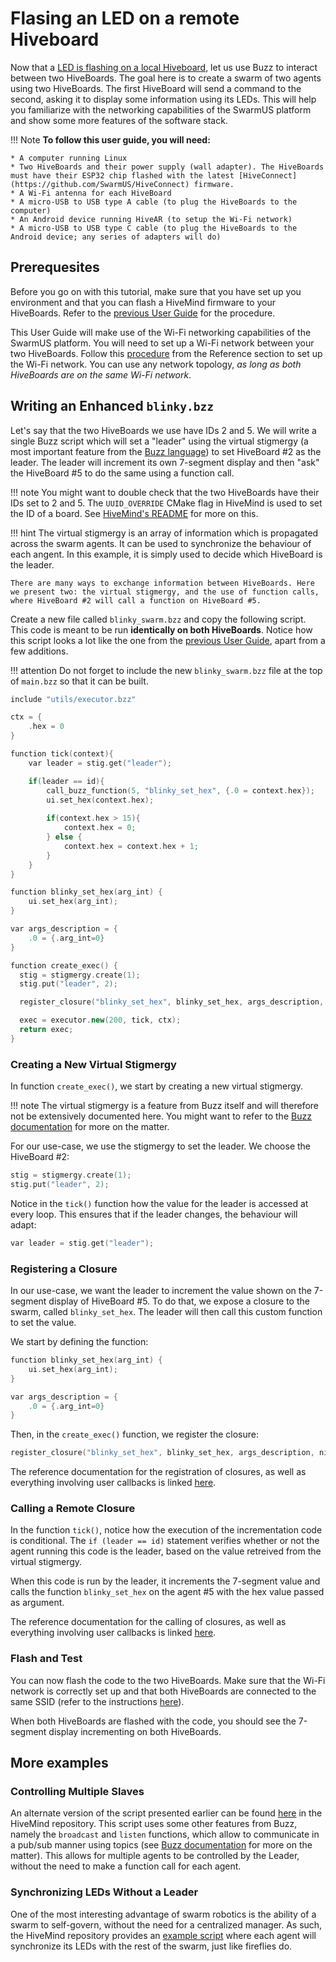 # Flasing an LED on a remote Hiveboard

Now that a [LED is flashing on a local Hiveboard](led-flash-buzz.md), let us use Buzz to interact between two HiveBoards. The goal here is to create a swarm of two agents using two HiveBoards. The first HiveBoard will send a command to the second, asking it to display some information using its LEDs. This will help you familiarize with the networking capabilities of the SwarmUS platform and show some more features of the software stack.

!!! Note
    **To follow this user guide, you will need:**

    * A computer running Linux
    * Two HiveBoards and their power supply (wall adapter). The HiveBoards must have their ESP32 chip flashed with the latest [HiveConnect](https://github.com/SwarmUS/HiveConnect) firmware.
    * A Wi-Fi antenna for each HiveBoard
    * A micro-USB to USB type A cable (to plug the HiveBoards to the computer)
    * An Android device running HiveAR (to setup the Wi-Fi network)
    * A micro-USB to USB type C cable (to plug the HiveBoards to the Android device; any series of adapters will do)

## Prerequesites

Before you go on with this tutorial, make sure that you have set up you environment and that you can flash a HiveMind firmware to your HiveBoards. Refer to the [previous User Guide](led-flash-buzz.md) for the procedure.

This User Guide will make use of the Wi-Fi networking capabilities of the SwarmUS platform. You will need to set up a Wi-Fi network between your two HiveBoards. Follow this [procedure](../../reference/Networking/configure-wifi.md) from the Reference section to set up the Wi-Fi network. You can use any network topology, *as long as both HiveBoards are on the same Wi-Fi network*.

## Writing an Enhanced `blinky.bzz`

Let's say that the two HiveBoards we use have IDs 2 and 5. We will write a single Buzz script which will set a "leader" using the virtual stigmergy (a most important feature from the [Buzz language](https://github.com/buzz-lang/Buzz/blob/1f6eda7bb1d4ad83d9d8e6ff46e130078e2c3a52/doc/api.md#vstig)) to set HiveBoard #2 as the leader. The leader will increment its own 7-segment display and then "ask" the HiveBoard #5 to do the same using a function call.

!!! note
    You might want to double check that the two HiveBoards have their IDs set to 2 and 5. The `UUID_OVERRIDE` CMake flag in HiveMind is used to set the ID of a board. See [HiveMind's README](https://github.com/SwarmUS/HiveMind#readme) for more on this.

!!! hint
    The virtual stigmergy is an array of information which is propagated across the swarm agents. It can be used to synchronize the behaviour of each angent. In this example, it is simply used to decide which HiveBoard is the leader. 
    
    There are many ways to exchange information between HiveBoards. Here we present two: the virtual stigmergy, and the use of function calls, where HiveBoard #2 will call a function on HiveBoard #5.

Create a new file called `blinky_swarm.bzz` and copy the following script. This code is meant to be run **identically on both HiveBoards**. Notice how this script looks a lot like the one from the [previous User Guide](led-flash-buzz.md), apart from a few additions. 

!!! attention
    Do not forget to include the new `blinky_swarm.bzz` file at the top of `main.bzz` so that it can be built.

```cpp
include "utils/executor.bzz"

ctx = {
    .hex = 0
}

function tick(context){
    var leader = stig.get("leader");

    if(leader == id){
        call_buzz_function(5, "blinky_set_hex", {.0 = context.hex});
        ui.set_hex(context.hex);
        
        if(context.hex > 15){
            context.hex = 0;
        } else {
            context.hex = context.hex + 1;
        }
    }
}

function blinky_set_hex(arg_int) {
    ui.set_hex(arg_int);
}

var args_description = {
    .0 = {.arg_int=0}
}

function create_exec() {
  stig = stigmergy.create(1);
  stig.put("leader", 2);

  register_closure("blinky_set_hex", blinky_set_hex, args_description, nil)

  exec = executor.new(200, tick, ctx);
  return exec;
}

```

### Creating a New Virtual Stigmergy

In function `create_exec()`, we start by creating a new virtual stigmergy.

!!! note
    The virtual stigmergy is a feature from Buzz itself and will therefore not be extensively documented here. You might want to refer to the [Buzz documentation](https://github.com/buzz-lang/Buzz/blob/1f6eda7bb1d4ad83d9d8e6ff46e130078e2c3a52/doc/api.md#vstig) for more on the matter.

For our use-case, we use the stigmergy to set the leader. We choose the HiveBoard #2:

```cpp
stig = stigmergy.create(1);
stig.put("leader", 2);
```

Notice in the `tick()` function how the value for the leader is accessed at every loop. This ensures that if the leader changes, the behaviour will adapt:

```cpp
var leader = stig.get("leader");
```

### Registering a Closure

In our use-case, we want the leader to increment the value shown on the 7-segment display of HiveBoard #5. To do that, we expose a closure to the swarm, called `blinky_set_hex`. The leader will then call this custom function to set the value.

We start by defining the function:

```cpp
function blinky_set_hex(arg_int) {
    ui.set_hex(arg_int);
}

var args_description = {
    .0 = {.arg_int=0}
}
```

Then, in the `create_exec()` function, we register the closure:

```cpp
register_closure("blinky_set_hex", blinky_set_hex, args_description, nil)
```

The reference documentation for the registration of closures, as well as everything involving user callbacks is linked [here](../../reference/Buzz/available-apis.md#bittybuzzuserfunctions-managing-user-functions).

### Calling a Remote Closure

In the function `tick()`, notice how the execution of the incrementation code is conditional. The `if (leader == id)` statement verifies whether or not the agent running this code is the leader, based on the value retreived from the virtual stigmergy.

When this code is run by the leader, it increments the 7-segment value and calls the function `blinky_set_hex` on the agent #5 with the hex value passed as argument.

The reference documentation for the calling of closures, as well as everything involving user callbacks is linked [here](../../reference/Buzz/available-apis.md#bittybuzzuserfunctions-managing-user-functions).

### Flash and Test

You can now flash the code to the two HiveBoards. Make sure that the Wi-Fi network is correctly set up and that both HiveBoards are connected to the same SSID (refer to the instructions [here](../../reference/Networking/configure-wifi.md)).

When both HiveBoards are flashed with the code, you should see the 7-segment display incrementing on both HiveBoards.

## More examples

### Controlling Multiple Slaves

An alternate version of the script presented earlier can be found [here](https://github.com/SwarmUS/HiveMind/blob/master/src/bittybuzz/buzz_scripts/behaviors/hex_leader.bzz) in the HiveMind repository. This script uses some other features from Buzz, namely the `broadcast` and `listen` functions, which allow to communicate in a pub/sub manner using topics (see [Buzz documentation](https://github.com/buzz-lang/Buzz/blob/master/doc/api.md#neighbors) for more on the matter). This allows for multiple agents to be controlled by the Leader, without the need to make a function call for each agent.

### Synchronizing LEDs Without a Leader

One of the most interesting advantage of swarm robotics is the ability of a swarm to self-govern, without the need for a centralized manager. As such, the HiveMind repository provides an [example script](https://github.com/SwarmUS/HiveMind/blob/master/src/bittybuzz/buzz_scripts/behaviors/led_sync.bzz) where each agent will synchronize its LEDs with the rest of the swarm, just like fireflies do.
